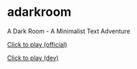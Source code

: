 adarkroom
=========

A Dark Room - A Minimalist Text Adventure

[Click to play (official)](http://rawgithub.com/Continuities/adarkroom/master/index.html)

[Click to play (dev)](http://rawgithub.com/christopherdebeer/adarkroom/master/index.html)
